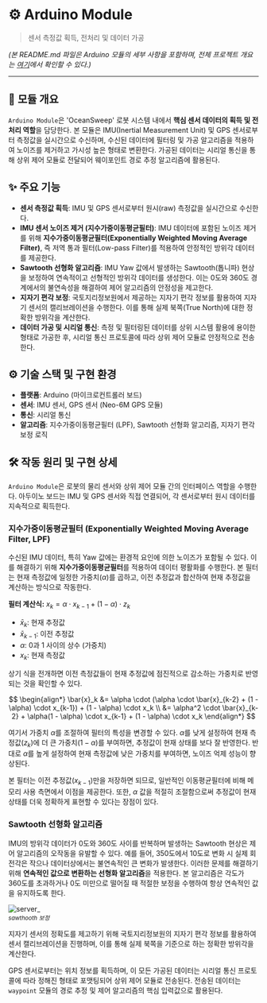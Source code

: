 # ⚙️ Arduino Module

> 센서 측정값 획득, 전처리 및 데이터 가공

*(본 README.md 파일은 Arduino 모듈의 세부 사항을 포함하며, 전체 프로젝트 개요는 [여기](../README.md)에서 확인할 수 있다.)*

---

## 📌 모듈 개요

`Arduino Module`은 'OceanSweep' 로봇 시스템 내에서 **핵심 센서 데이터의 획득 및 전처리 역할**을 담당한다. 본 모듈은 IMU(Inertial Measurement Unit) 및 GPS 센서로부터 측정값을 실시간으로 수신하며, 수신된 데이터에 필터링 및 가공 알고리즘을 적용하여 노이즈를 제거하고 가시성 높은 형태로 변환한다. 가공된 데이터는 시리얼 통신을 통해 상위 제어 모듈로 전달되어 웨이포인트 경로 추정 알고리즘에 활용된다.

## ✨ 주요 기능

* **센서 측정값 획득**: IMU 및 GPS 센서로부터 원시(raw) 측정값을 실시간으로 수신한다.
* **IMU 센서 노이즈 제거 (지수가중이동평균필터)**: IMU 데이터에 포함된 노이즈 제거를 위해 **지수가중이동평균필터(Exponentially Weighted Moving Average Filter)**, 즉 저역 통과 필터(Low-pass Filter)를 적용하여 안정적인 방위각 데이터를 제공한다.
* **Sawtooth 선형화 알고리즘**: IMU Yaw 값에서 발생하는 Sawtooth(톱니파) 현상을 보정하여 연속적이고 선형적인 방위각 데이터를 생성한다. 이는 0도와 360도 경계에서의 불연속성을 해결하여 제어 알고리즘의 안정성을 제고한다.
* **지자기 편각 보정**: 국토지리정보원에서 제공하는 지자기 편각 정보를 활용하여 지자기 센서의 캘리브레이션을 수행한다. 이를 통해 실제 북쪽(True North)에 대한 정확한 방위각을 계산한다.
* **데이터 가공 및 시리얼 통신**: 측정 및 필터링된 데이터를 상위 시스템 활용에 용이한 형태로 가공한 후, 시리얼 통신 프로토콜에 따라 상위 제어 모듈로 안정적으로 전송한다.

## ⚙️ 기술 스택 및 구현 환경

* **플랫폼**: Arduino (마이크로컨트롤러 보드)
* **센서**: IMU 센서, GPS 센서 (Neo-6M GPS 모듈)
* **통신**: 시리얼 통신
* **알고리즘**: 지수가중이동평균필터 (LPF), Sawtooth 선형화 알고리즘, 지자기 편각 보정 로직

## 🛠️ 작동 원리 및 구현 상세

`Arduino Module`은 로봇의 물리 센서와 상위 제어 모듈 간의 인터페이스 역할을 수행한다. 아두이노 보드는 IMU 및 GPS 센서와 직접 연결되어, 각 센서로부터 원시 데이터를 지속적으로 획득한다.

### 지수가중이동평균필터 (Exponentially Weighted Moving Average Filter, LPF)

수신된 IMU 데이터, 특히 Yaw 값에는 환경적 요인에 의한 노이즈가 포함될 수 있다. 이를 해결하기 위해 **지수가중이동평균필터**를 적용하여 데이터 평활화를 수행한다. 본 필터는 현재 측정값에 일정한 가중치($\alpha$)를 곱하고, 이전 추정값과 합산하여 현재 추정값을 계산하는 방식으로 작동한다.

**필터 계산식:**
$x_k = \alpha \cdot x_{k-1} + (1 - \alpha) \cdot z_k$

* $\bar{x}_k$: 현재 추정값
* $\bar{x}_{k-1}$: 이전 추정값
* $\alpha$: 0과 1 사이의 상수 (가중치)
* $x_k$: 현재 측정값

상기 식을 전개하면 이전 측정값들이 현재 추정값에 점진적으로 감소하는 가중치로 반영되는 것을 확인할 수 있다.

$$
\begin{align*}
\bar{x}_k &= \alpha \cdot (\alpha \cdot \bar{x}_{k-2} + (1 - \alpha) \cdot x_{k-1}) + (1 - \alpha) \cdot x_k \\
         &= \alpha^2 \cdot \bar{x}_{k-2} + \alpha(1 - \alpha) \cdot x_{k-1} + (1 - \alpha) \cdot x_k
\end{align*}
$$

여기서 가중치 $\alpha$를 조절하여 필터의 특성을 변경할 수 있다. $\alpha$를 낮게 설정하여 현재 측정값($z_k$)에 더 큰 가중치($1 - \alpha$)를 부여하면, 추정값이 현재 상태를 보다 잘 반영한다. 반대로 $\alpha$를 높게 설정하여 현재 측정값에 낮은 가중치를 부여하면, 노이즈 억제 성능이 향상된다.

본 필터는 이전 추정값($x_{k-1}$)만을 저장하면 되므로, 일반적인 이동평균필터에 비해 메모리 사용 측면에서 이점을 제공한다. 또한, $\alpha$ 값을 적절히 조절함으로써 추정값이 현재 상태를 더욱 정확하게 표현할 수 있다는 장점이 있다.

### Sawtooth 선형화 알고리즘

IMU의 방위각 데이터가 0도와 360도 사이를 반복하며 발생하는 Sawtooth 현상은 제어 알고리즘의 오작동을 유발할 수 있다. 예를 들어, 350도에서 10도로 변화 시 실제 회전각은 작으나 데이터상에서는 불연속적인 큰 변화가 발생한다. 이러한 문제를 해결하기 위해 **연속적인 값으로 변환하는 선형화 알고리즘**을 적용한다. 본 알고리즘은 각도가 360도를 초과하거나 0도 미만으로 떨어질 때 적절한 보정을 수행하여 항상 연속적인 값을 유지하도록 한다.

![server_](https://drive.google.com/uc?export=view&id=1KHbmi5AWiP2HyyK3OAYHQdptOB3Dlza1)  
<sub>*sawthooth 보정*</sub>

지자기 센서의 정확도를 제고하기 위해 국토지리정보원의 지자기 편각 정보를 활용하여 센서 캘리브레이션을 진행하며, 이를 통해 실제 북쪽을 기준으로 하는 정확한 방위각을 계산한다.

GPS 센서로부터는 위치 정보를 획득하며, 이 모든 가공된 데이터는 시리얼 통신 프로토콜에 따라 정해진 형태로 포맷팅되어 상위 제어 모듈로 전송된다. 전송된 데이터는 `waypoint` 모듈의 경로 추정 및 제어 알고리즘의 핵심 입력값으로 활용된다.